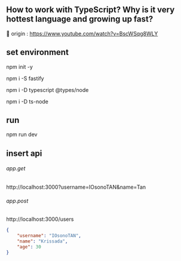 ## How to work with TypeScript? Why is it very hottest language and growing up fast?

🚀  origin : https://www.youtube.com/watch?v=BscWSqg8WLY
<br />

## set environment

npm init -y

npm i -S fastify

npm i -D typescript @types/node

npm i -D ts-node

## run

npm run dev 

## insert api 

###### app.get

http://localhost:3000?username=IOsonoTAN&name=Tan

###### app.post

http://localhost:3000/users

```json
{
    "username": "IOsonoTAN",
    "name": "Krissada",
    "age": 30
}
```

